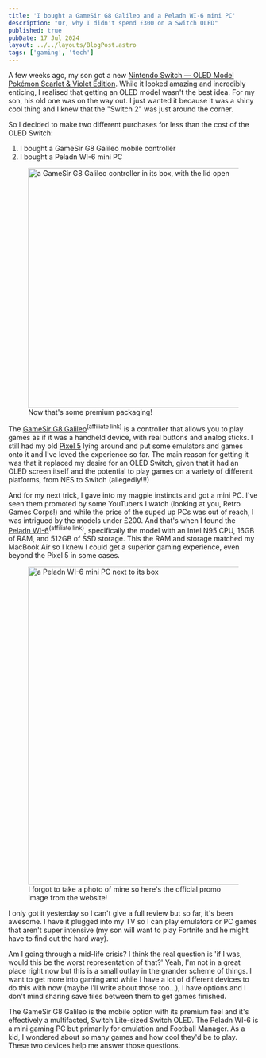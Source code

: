 ```yaml
---
title: 'I bought a GameSir G8 Galileo and a Peladn WI-6 mini PC'
description: "Or, why I didn't spend £300 on a Switch OLED"
published: true
pubDate: 17 Jul 2024
layout: ../../layouts/BlogPost.astro
tags: ['gaming', 'tech']
---
```


A few weeks ago, my son got a new [Nintendo Switch — OLED Model Pokémon Scarlet & Violet Edition](https://store.nintendo.co.uk/en/nintendo-switch-oled-model-pokemon-scarlet-and-violet-edition-000000000010009863). While it looked amazing and incredibly enticing, I realised that getting an OLED model wasn't the best idea. For my son, his old one was on the way out. I just wanted it because it was a shiny cool thing and I knew that the "Switch 2" was just around the corner.

So I decided to make two different purchases for less than the cost of the OLED Switch:

1. I bought a GameSir G8 Galileo mobile controller
2. I bought a Peladn WI-6 mini PC

<figure>
	<img src="/images/gamesir-g8-galileo.webp" alt="a GameSir G8 Galileo controller in its box, with the lid open" loading="eager" width="640" height="482" />
	<figcaption>Now that's some premium packaging!</figcaption>
</figure>

The [GameSir G8 Galileo](https://www.amazon.co.uk/GameSir-G8-Galileo-Controller-Joysticks/dp/B0CM3C9HRG?&linkCode=ll1&tag=liofast-21&linkId=3a6e291b95df97b8bdfe6676a8ee324a&language=en_GB&ref_=as_li_ss_tl)<sup>(affiliate link)</sup> is a controller that allows you to play games as if it was a handheld device, with real buttons and analog sticks. I still had my old [Pixel 5](/posts/my-phone-history/) lying around and put some emulators and games onto it and I've loved the experience so far. The main reason for getting it was that it replaced my desire for an OLED Switch, given that it had an OLED screen itself and the potential to play games on a variety of different platforms, from NES to Switch (allegedly!!!)

And for my next trick, I gave into my magpie instincts and got a mini PC. I've seen them promoted by some YouTubers I watch (looking at you, Retro Games Corps!) and while the price of the suped up PCs was out of reach, I was intrigued by the models under £200. And that's when I found the [Peladn WI-6](https://www.amazon.co.uk/PELADN-WI-6-Desktop-Computer-Support/dp/B0CSPBS85H?&linkCode=ll1&tag=liofast-21&linkId=02217ac37bacb562695001bc9345d863&language=en_GB&ref_=as_li_ss_tl)<sup>(affiliate link)</sup>, specifically the model with an Intel N95 CPU, 16GB of RAM, and 512GB of SSD storage. This the RAM and storage matched my MacBook Air so I knew I could get a superior gaming experience, even beyond the Pixel 5 in some cases.

<figure>
	<img src="/images/peladn-wi-6-mini-pc.webp" alt="a Peladn WI-6 mini PC next to its box" loading="lazy" width="640" height="640" />
	<figcaption>I forgot to take a photo of mine so here's the official promo image from the website!</figcaption>
</figure>

I only got it yesterday so I can't give a full review but so far, it's been awesome. I have it plugged into my TV so I can play emulators or PC games that aren't super intensive (my son will want to play Fortnite and he might have to find out the hard way).

Am I going through a mid-life crisis? I think the real question is 'if I was, would this be the worst representation of that?' Yeah, I'm not in a great place right now but this is a small outlay in the grander scheme of things. I want to get more into gaming and while I have a lot of different devices to do this with now (maybe I'll write about those too...), I have options and I don't mind sharing save files between them to get games finished.

The GameSir G8 Galileo is the mobile option with its premium feel and it's effectively a multifacted, Switch Lite-sized Switch OLED. The Peladn WI-6 is a mini gaming PC but primarily for emulation and Football Manager. As a kid, I wondered about so many games and how cool they'd be to play. These two devices help me answer those questions.